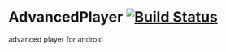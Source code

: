 AdvancedPlayer [![Build Status](https://travis-ci.org/mygithubvip/AdvancedPlayer.svg?branch=master)](https://travis-ci.org/mygithubvip/AdvancedPlayer)
==============

advanced player for android
